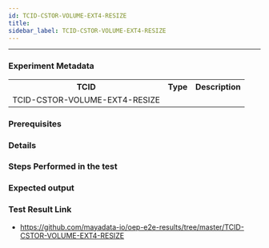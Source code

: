 ```yaml
---
id: TCID-CSTOR-VOLUME-EXT4-RESIZE
title: 
sidebar_label: TCID-CSTOR-VOLUME-EXT4-RESIZE
---
```

------

### Experiment Metadata

<table>
  <tr>
    <th> TCID </th>
    <th> Type </th>
    <th> Description </th>
  </tr>
  <tr>
    <td>TCID-CSTOR-VOLUME-EXT4-RESIZE
</td>
    <td></td>
    <td></td>
  </tr>
</table>

### Prerequisites


### Details


### Steps Performed in the test



### Expected output


### Test Result Link

- https://github.com/mayadata-io/oep-e2e-results/tree/master/TCID-CSTOR-VOLUME-EXT4-RESIZE
